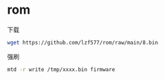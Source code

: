 # rom

下载
~~~bash
wget https://github.com/lzf577/rom/raw/main/8.bin
~~~


强刷
~~~bash
mtd -r write /tmp/xxxx.bin firmware
~~~
